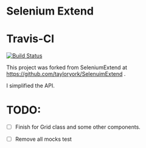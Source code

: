 # Selenium Extend

# Travis-CI
[![Build Status](https://travis-ci.org/JacquesBonet/SeleniumExtend.png?branch=master)](https://travis-ci.org/JacquesBonet/SeleniumExtend)


This project was forked from SeleniumExtend at https://github.com/tayloryork/SelenuimExtend .

I simplified the API.

# TODO:
- [ ] Finish for Grid class and some other components.
- [ ] Remove all mocks test





